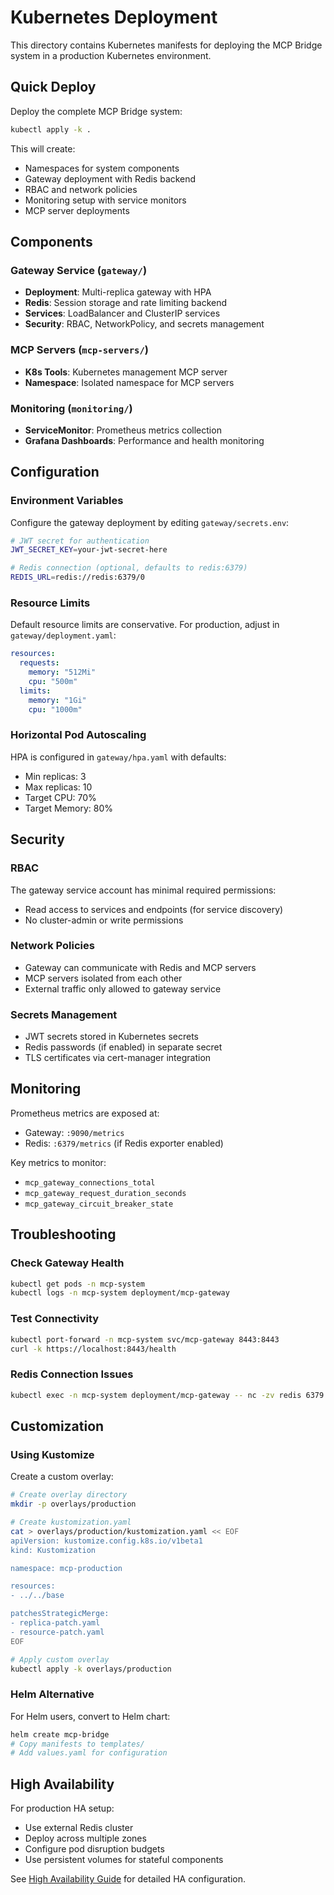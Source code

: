 # Kubernetes Deployment

This directory contains Kubernetes manifests for deploying the MCP Bridge system in a production Kubernetes environment.

## Quick Deploy

Deploy the complete MCP Bridge system:

```bash
kubectl apply -k .
```

This will create:
- Namespaces for system components
- Gateway deployment with Redis backend
- RBAC and network policies
- Monitoring setup with service monitors
- MCP server deployments

## Components

### Gateway Service (`gateway/`)
- **Deployment**: Multi-replica gateway with HPA
- **Redis**: Session storage and rate limiting backend
- **Services**: LoadBalancer and ClusterIP services
- **Security**: RBAC, NetworkPolicy, and secrets management

### MCP Servers (`mcp-servers/`)
- **K8s Tools**: Kubernetes management MCP server
- **Namespace**: Isolated namespace for MCP servers

### Monitoring (`monitoring/`)
- **ServiceMonitor**: Prometheus metrics collection
- **Grafana Dashboards**: Performance and health monitoring

## Configuration

### Environment Variables

Configure the gateway deployment by editing `gateway/secrets.env`:

```bash
# JWT secret for authentication
JWT_SECRET_KEY=your-jwt-secret-here

# Redis connection (optional, defaults to redis:6379)
REDIS_URL=redis://redis:6379/0
```

### Resource Limits

Default resource limits are conservative. For production, adjust in `gateway/deployment.yaml`:

```yaml
resources:
  requests:
    memory: "512Mi"
    cpu: "500m"
  limits:
    memory: "1Gi" 
    cpu: "1000m"
```

### Horizontal Pod Autoscaling

HPA is configured in `gateway/hpa.yaml` with defaults:
- Min replicas: 3
- Max replicas: 10
- Target CPU: 70%
- Target Memory: 80%

## Security

### RBAC
The gateway service account has minimal required permissions:
- Read access to services and endpoints (for service discovery)
- No cluster-admin or write permissions

### Network Policies
- Gateway can communicate with Redis and MCP servers
- MCP servers isolated from each other
- External traffic only allowed to gateway service

### Secrets Management
- JWT secrets stored in Kubernetes secrets
- Redis passwords (if enabled) in separate secret
- TLS certificates via cert-manager integration

## Monitoring

Prometheus metrics are exposed at:
- Gateway: `:9090/metrics`
- Redis: `:6379/metrics` (if Redis exporter enabled)

Key metrics to monitor:
- `mcp_gateway_connections_total`
- `mcp_gateway_request_duration_seconds`
- `mcp_gateway_circuit_breaker_state`

## Troubleshooting

### Check Gateway Health
```bash
kubectl get pods -n mcp-system
kubectl logs -n mcp-system deployment/mcp-gateway
```

### Test Connectivity
```bash
kubectl port-forward -n mcp-system svc/mcp-gateway 8443:8443
curl -k https://localhost:8443/health
```

### Redis Connection Issues
```bash
kubectl exec -n mcp-system deployment/mcp-gateway -- nc -zv redis 6379
```

## Customization

### Using Kustomize

Create a custom overlay:

```bash
# Create overlay directory
mkdir -p overlays/production

# Create kustomization.yaml
cat > overlays/production/kustomization.yaml << EOF
apiVersion: kustomize.config.k8s.io/v1beta1
kind: Kustomization

namespace: mcp-production

resources:
- ../../base

patchesStrategicMerge:
- replica-patch.yaml
- resource-patch.yaml
EOF

# Apply custom overlay
kubectl apply -k overlays/production
```

### Helm Alternative

For Helm users, convert to Helm chart:

```bash
helm create mcp-bridge
# Copy manifests to templates/
# Add values.yaml for configuration
```

## High Availability

For production HA setup:
- Use external Redis cluster
- Deploy across multiple zones
- Configure pod disruption budgets
- Use persistent volumes for stateful components

See [High Availability Guide](../docs/deployment/high-availability.md) for detailed HA configuration.